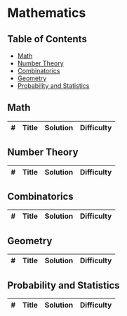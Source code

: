 # Mathematics

## Table of Contents

- [Math](#math)
- [Number Theory](#number-theory)
- [Combinatorics](#combinatorics)
- [Geometry](#geometry)
- [Probability and Statistics](#probability-and-statistics)

## Math

| #   | Title | Solution | Difficulty |
| --- | ----- | -------- | ---------- |

## Number Theory

| #   | Title | Solution | Difficulty |
| --- | ----- | -------- | ---------- |

## Combinatorics

| #   | Title | Solution | Difficulty |
| --- | ----- | -------- | ---------- |

## Geometry

| #   | Title | Solution | Difficulty |
| --- | ----- | -------- | ---------- |

## Probability and Statistics

| #   | Title | Solution | Difficulty |
| --- | ----- | -------- | ---------- |
